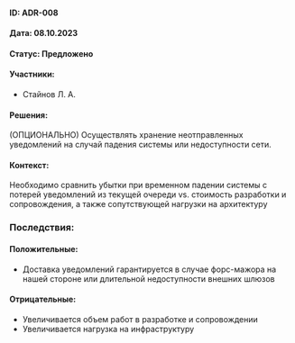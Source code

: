 #### ID: ADR-008

#### Дата: 08.10.2023

#### Статус: Предложено

#### Участники:
* Стайнов Л. А.

#### Решения:
(ОПЦИОНАЛЬНО) Осуществлять хранение неотправленных уведомлений на случай падения системы или недоступности сети.

#### Контекст:
Необходимо сравнить убытки при временном падении системы с потерей уведомлений из текущей очереди vs. стоимость разработки и сопровождения, а также сопутствующей нагрузки на архитектуру

### Последствия:
#### Положительные:
* Доставка уведомлений гарантируется в случае форс-мажора на нашей стороне или длительной недоступности внешних шлюзов
#### Отрицательные:
* Увеличивается объем работ в разработке и сопровождении
* Увеличивается нагрузка на инфраструктуру